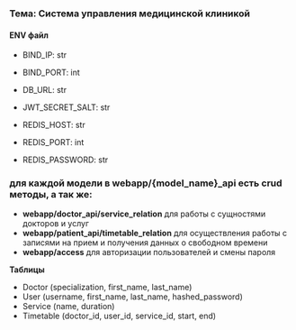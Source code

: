 ### Тема: Система управления медицинской клиникой

#### ENV файл
- BIND_IP: str
- BIND_PORT: int
- DB_URL: str
- JWT_SECRET_SALT: str

- REDIS_HOST: str
- REDIS_PORT: int
- REDIS_PASSWORD: str

### для каждой модели в webapp/{model_name}_api есть crud методы, а так же:

- **webapp/doctor_api/service_relation** для работы с сущностями докторов и услуг
- **webapp/patient_api/timetable_relation** для осуществления работы с записями на прием и получения данных о свободном времени
- **webapp/access** для авторизации пользователей и смены пароля 

**Таблицы**
- Doctor (specialization, first_name, last_name)
- User (username, first_name, last_name, hashed_password)
- Service (name, duration)
- Timetable (doctor_id, user_id, service_id, start, end)